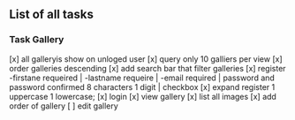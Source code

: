## List of all tasks
### Task Gallery
[x] all galleryis show on unloged user
[x] query only 10 galliers per view
[x] order galleries descending
[x] add search bar that filter galleries
[x] register -firstane requeired | -lastname requeire | -email required | password and password confirmed 8 characters 1 digit | checkbox 
[x] expand register 1 uppercase 1 lowercase;
[x] login
[x] view gallery
[x] list all images
[x] add order of gallery
[ ] edit gallery
